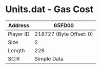 #  Units.dat - Gas Cost
Address   | 65FD00
----------|-------------
Player ID | 218727 (Byte Offset: 0)
Size 	  | 2
Length 	  | 228
SC:R      | Simple Data


